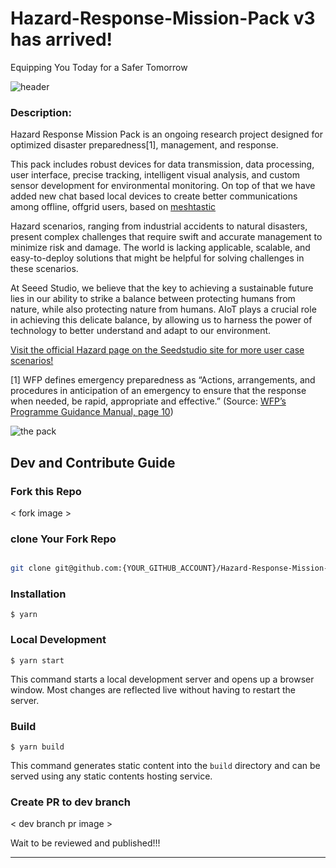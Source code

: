 # Hazard-Response-Mission-Pack v3 has arrived!

Equipping You Today for a Safer Tomorrow

![header](https://www.seeedstudio.com/blog/wp-content/uploads/2024/08/%E6%9E%B6%E6%9E%84%E5%9B%BE03-768x516.png)




### Description:

Hazard Response Mission Pack is an ongoing research project designed for optimized disaster preparedness[1], management, and response. 

This pack includes robust devices for data transmission, data processing,  user interface, precise tracking, intelligent visual analysis, and custom sensor development for environmental monitoring. On top of that we have added new chat based local devices to create better communications among offline, offgrid users, based on [meshtastic](http://meshtastic.org/)

Hazard scenarios, ranging from industrial accidents to natural disasters, present complex challenges that require swift and accurate management to minimize risk and damage. The world is lacking applicable, scalable, and easy-to-deploy solutions that might be helpful for solving challenges in these scenarios.

At Seeed Studio, we believe that the key to achieving a sustainable future lies in our ability to strike a balance between protecting humans from nature, while also protecting nature from humans. AIoT plays a crucial role in achieving this delicate balance, by allowing us to harness the power of technology to better understand and adapt to our environment.

[Visit the official Hazard page on the Seedstudio site for more user case scenarios!](https://hazard.seeed.cc/)

[1] WFP defines emergency preparedness as “Actions, arrangements, and procedures in anticipation of an emergency to ensure that the response when needed, be rapid, appropriate and effective.” (Source: [WFP’s Programme Guidance Manual, page 10](https://documents.wfp.org/stellent/groups/public/documents/resources/wfp251892.pdf))


![the pack](./img/case.jpg)


## Dev and Contribute Guide

### Fork this Repo 

< fork image >

### clone Your Fork Repo

```bash

git clone git@github.com:{YOUR_GITHUB_ACCOUNT}/Hazard-Response-Mission-Pack.git
```

### Installation

```
$ yarn
```

### Local Development

```
$ yarn start
```

This command starts a local development server and opens up a browser window. Most changes are reflected live without having to restart the server.

### Build

```
$ yarn build
```

This command generates static content into the `build` directory and can be served using any static contents hosting service.


### Create PR to dev branch

< dev branch pr image >

Wait to be reviewed and published!!!
- - - 


